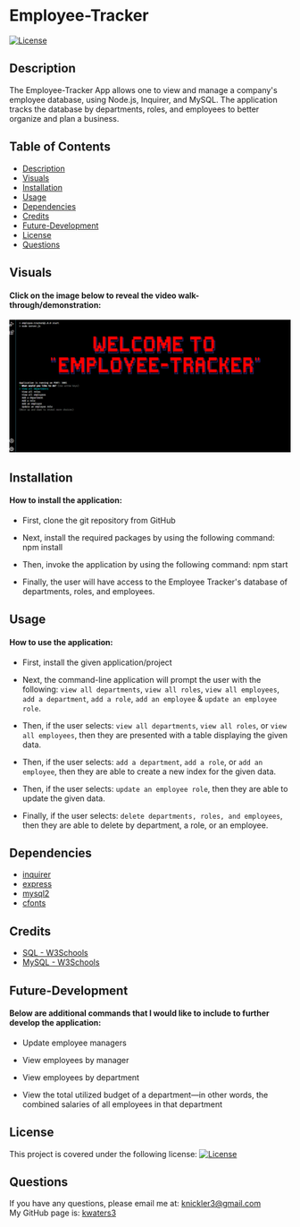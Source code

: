 # Employee-Tracker

[![License](https://img.shields.io/badge/License-MIT-turquoise.svg)](https://opensource.org/licenses/MIT)

## Description

The Employee-Tracker App allows one to view and manage a company's employee database, using Node.js, Inquirer, and MySQL. The application tracks the database by departments, roles, and employees to better organize and plan a business.

## Table of Contents

- [Description](#description)
- [Visuals](#visuals)
- [Installation](#installation)
- [Usage](#usage)
- [Dependencies](#dependencies)
- [Credits](#credits)
- [Future-Development](#future-development)
- [License](#license)
- [Questions](#questions)

## Visuals

#### Click on the image below to reveal the video walk-through/demonstration:

[![Screenshot](./assets/images/screenshot1.png)](https://drive.google.com/file/d/1QbotX_8gA8kMAfb2h3Fc35aLuqua1c3N/view)

## Installation

#### How to install the application:

- First, clone the git repository from GitHub

- Next, install the required packages by using the following command: npm install

- Then, invoke the application by using the following command: npm start

- Finally, the user will have access to the Employee Tracker's database of departments, roles, and employees.

## Usage

#### How to use the application:

- First, install the given application/project

- Next, the command-line application will prompt the user with the following: `view all departments`, `view all roles`, `view all employees`, `add a department`, `add a role`, `add an employee` & `update an employee role`.

- Then, if the user selects: `view all departments`, `view all roles`, or `view all employees`, then they are presented with a table displaying the given data.

- Then, if the user selects: `add a department`, `add a role`, or `add an employee`, then they are able to create a new index for the given data.

- Then, if the user selects: `update an employee role`, then they are able to update the given data.

- Finally, if the user selects: `delete departments, roles, and employees`, then they are able to delete by department, a role, or an employee. 

## Dependencies

- [inquirer](https://www.npmjs.com/package/inquirer/v/8.2.4)
- [express](https://www.npmjs.com/package/express)
- [mysql2](https://www.npmjs.com/package/mysql2)
- [cfonts](https://www.npmjs.com/package/cfonts)

## Credits

- [SQL - W3Schools](https://www.w3schools.com/sql/sql_intro.asp)
- [MySQL - W3Schools](https://www.w3schools.com/mysql/mysql_sql.asp)

## Future-Development

#### Below are additional commands that I would like to include to further develop the application:

- Update employee managers

- View employees by manager

- View employees by department

- View the total utilized budget of a department—in other words, the combined salaries of all employees in that department

## License

This project is covered under the following license: [![License](https://img.shields.io/badge/License-MIT-turquoise.svg)](https://opensource.org/licenses/MIT)

## Questions

If you have any questions, please email me at: knickler3@gmail.com <br/>
My GitHub page is: [kwaters3](https://github.com/kwaters3)
